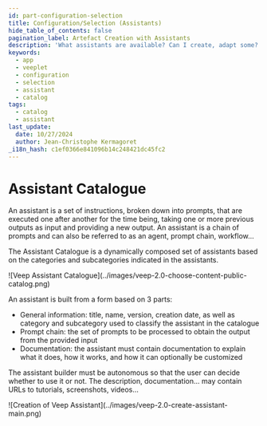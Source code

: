 ```yaml
---
id: part-configuration-selection
title: Configuration/Selection (Assistants)
hide_table_of_contents: false
pagination_label: Artefact Creation with Assistants
description: 'What assistants are available? Can I create, adapt some?'
keywords:
  - app
  - veeplet
  - configuration
  - selection
  - assistant
  - catalog
tags:
  - catalog
  - assistant
last_update:
  date: 10/27/2024
  author: Jean-Christophe Kermagoret
_i18n_hash: c1ef0366e841096b14c248421dc45fc2
---
```

# Assistant Catalogue

An assistant is a set of instructions, broken down into prompts, that are executed one after another for the time being, taking one or more previous outputs as input and providing a new output. An assistant is a chain of prompts and can also be referred to as an agent, prompt chain, workflow...

The Assistant Catalogue is a dynamically composed set of assistants based on the categories and subcategories indicated in the assistants.

<div class="zoom screenshot">
![Veep Assistant Catalogue](../images/veep-2.0-choose-content-public-catalog.png)
</div>

An assistant is built from a form based on 3 parts:
* General information: title, name, version, creation date, as well as category and subcategory used to classify the assistant in the catalogue 
* Prompt chain: the set of prompts to be processed to obtain the output from the provided input
* Documentation: the assistant must contain documentation to explain what it does, how it works, and how it can optionally be customized

The assistant builder must be autonomous so that the user can decide whether to use it or not. The description, documentation... may contain URLs to tutorials, screenshots, videos...

<div class="zoom screenshot">
![Creation of Veep Assistant](../images/veep-2.0-create-assistant-main.png)
</div>
